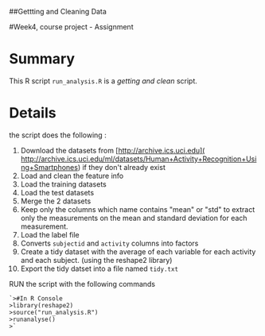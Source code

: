 
##Gettting and Cleaning Data

#Week4, course project - Assignment

# Summary
This R script `run_analysis.R` is a _getting and clean_ script. 

# Details
the script does the following :

1. Download the datasets from [http://archive.ics.uci.edu](                 http://archive.ics.uci.edu/ml/datasets/Human+Activity+Recognition+Using+Smartphones) if they don't already exist
2. Load and clean the feature info
3. Load the training datasets
4. Load the test datasets
5. Merge the 2 datasets
6. Keep only the columns which name contains "mean" or "std" to extract only the measurements on the mean and standard deviation for each measurement. 
7. Load the label file
8. Converts `subjectid` and `activity` columns into factors
9. Create a tidy dataset with the average of each variable for each activity and each subject. (using the reshape2 library)
10. Export the tidy datset into a file named `tidy.txt` 

RUN the script with the following commands

    `>#In R Console
    >library(reshape2)
    >source("run_analysis.R")
    >runanalyse()
    >` 
    